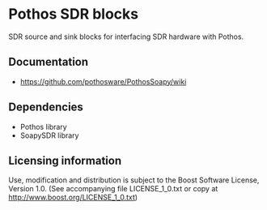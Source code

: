 # Pothos SDR blocks

SDR source and sink blocks for interfacing SDR hardware with Pothos.

## Documentation

* https://github.com/pothosware/PothosSoapy/wiki

## Dependencies

* Pothos library
* SoapySDR library

## Licensing information

Use, modification and distribution is subject to the Boost Software
License, Version 1.0. (See accompanying file LICENSE_1_0.txt or copy at
http://www.boost.org/LICENSE_1_0.txt)
